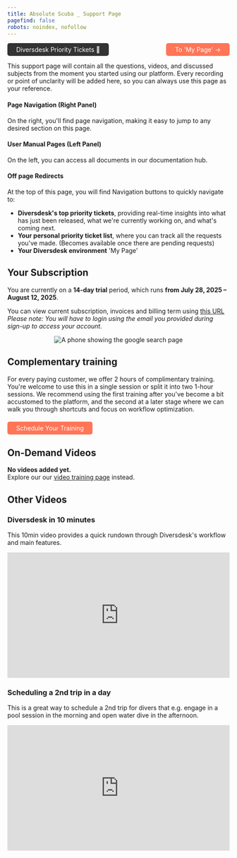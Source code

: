 ```yaml
---
title: Absolute Scuba _ Support Page 
pagefind: false
robots: noindex, nofollow
---
```


<div style="display: flex; justify-content: space-between; width: 100%; padding: 0; gap: 10px;">
    <a href="https://sharing.clickup.com/2633992/l/h/2gc88-2495/61e2d3b6136945f" style="display: inline-block; padding: 6px 20px; background-color: #333333; color: white; text-decoration: none; border-radius: 5px;" target="_blank">
        Diversdesk Priority Tickets &#128196;
    </a>
    <a href="https://absolutescubabali.diversdesk.com/" style="display: inline-block; padding: 6px 20px; background-color: #FF7557; color: white; text-decoration: none; border-radius: 5px;" target="_blank">    To 'My Page' &#8594;    
    </a>
</div>

This support page will contain all the questions, videos, and discussed subjects from the moment you started using our platform. Every recording or point of unclarity will be added here, so you can always use this page as your reference. <br>

#### Page Navigation (Right Panel)
On the right, you'll find page navigation, making it easy to jump to any desired section on this page. 
<br>

#### User Manual Pages (Left Panel)
On the left, you can access all documents in our documentation hub.
<br>

#### Off page Redirects
At the top of this page, you will find Navigation buttons to quickly navigate to:
- **Diversdesk's top priority tickets**, providing real-time insights into what has just been released, what we're currently working on, and what's coming next. 
- **Your personal priority ticket list**, where you can track all the requests you've made. (Becomes available once there are pending requests)
- **Your Diversdesk environment** 'My Page'

## Your Subscription

You are currently on a **14-day trial** period, which runs **from July 28, 2025 – August 12, 2025**.

You can view current subscription, invoices and billing term using <a href="https://billing.stripe.com/p/login/5kQ14n3Ve7gkgcYcll0VO00" target="_blank" rel="noopener noreferrer">this URL</a>
<em>Please note: You will have to login using the email you provided during sign-up to access your account.</em>

<div style="text-align: center;">
  <img 
    src="/images/subscription-login-screen.avif" 
    alt="A phone showing the google search page"
    class="w-full md:w-full mx-auto"
  />
</div>

## Complementary training
For every paying customer, we offer 2 hours of complimentary training. You're welcome to use this in a single session or split it into two 1-hour sessions. We recommend using the first training after you've become a bit accustomed to the platform, and the second at a later stage where we can walk you through shortcuts and focus on workflow optimization.

<div style="text-align: left; margin-top: 20px;">
  <!-- Calendly widget CSS and JS links - Keep these in your <head> or at the top of your <body> -->
  <link href="https://assets.calendly.com/assets/external/widget.css" rel="stylesheet">
  <script src="https://assets.calendly.com/assets/external/widget.js" type="text/javascript" async></script>

  <div style="display: flex; justify-content: flex-start; width: 100%; padding: 0; gap: 10px;">
    <!-- The Schedule Training button -->
    <a href="#"
       onclick="Calendly.initPopupWidget({url: 'https://calendly.com/diversdesk-info/diversdesk-demo'}); return false;"
       style="display: inline-block; padding: 6px 20px; background-color: #FF7557; color: white; text-decoration: none; border-radius: 5px; cursor: pointer;">
      Schedule Your Training
    </a>
  </div>
</div>

## On-Demand Videos
**No videos added yet.** <br>
Explore our our [video training page](/video_training) instead.

## Other Videos 

### Diversdesk in 10 minutes
This 10min video provides a quick rundown through Diversdesk's workflow and main features. 
<div style="position: relative; padding-bottom: 56.25%; height: 0;"><iframe src="https://www.loom.com/embed/85a8227eb1384f37b32ef5d3a756f81b?sid=f850b08d-1c73-4020-a510-acf498635602" frameborder="0" webkitallowfullscreen mozallowfullscreen allowfullscreen style="position: absolute; top: 0; left: 0; width: 100%; height: 100%;"></iframe></div>

### Scheduling a 2nd trip in a day 
This is a great way to schedule a 2nd trip for divers that e.g. engage in a pool session in the morning and open water dive in the afternoon. 
<div style="position: relative; padding-bottom: 56.25%; height: 0;"><iframe src="https://www.loom.com/embed/3fdb1c7d49ac44ccb98150db41b67c72?sid=ad3c780c-c783-40c7-8f02-8526449d4fb9" frameborder="0" webkitallowfullscreen mozallowfullscreen allowfullscreen style="position: absolute; top: 0; left: 0; width: 100%; height: 100%;"></iframe></div>
